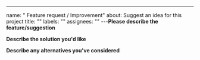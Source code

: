 ---

name: " Feature request / Improvement"
about: Suggest an idea for this project
title: ""
labels: ""
assignees: ""
---**Please describe the feature/suggestion**

**Describe the solution you'd like**

**Describe any alternatives you've considered**
